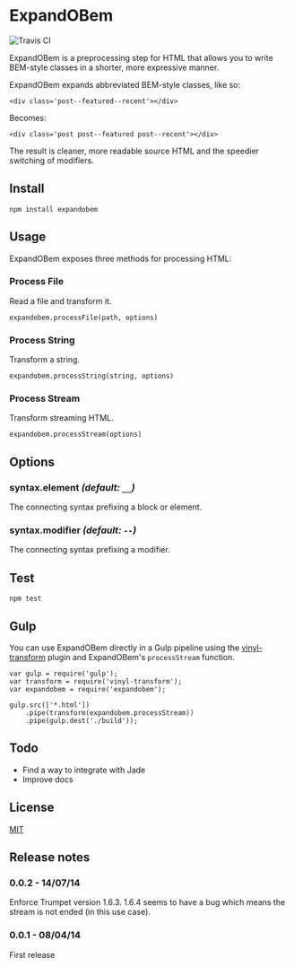 # ExpandOBem

![Travis CI](https://travis-ci.org/juice49/ExpandOBem.svg?branch=master)

ExpandOBem is a preprocessing step for HTML that allows you to write BEM-style classes in a shorter, more expressive manner.

ExpandOBem expands abbreviated BEM-style classes, like so:

	<div class='post--featured--recent'></div>

Becomes:

	<div class='post post--featured post--recent'></div>
	
The result is cleaner, more readable source HTML and the speedier switching of modifiers.

## Install

	npm install expandobem

## Usage

ExpandOBem exposes three methods for processing HTML:

### Process File

Read a file and transform it.

	expandobem.processFile(path, options)

### Process String

Transform a string.

	expandobem.processString(string, options)

### Process Stream

Transform streaming HTML.
	
	expandobem.processStream(options)

## Options

### syntax.element <i>(default: `__`)</i>
The connecting syntax prefixing a block or element.

### syntax.modifier <i>(default: `--`)</i>
The connecting syntax prefixing a modifier.

## Test

	npm test

## Gulp

You can use ExpandOBem directly in a Gulp pipeline using the [vinyl-transform](https://github.com/hughsk/vinyl-transform) plugin and ExpandOBem's `processStream` function.

	var gulp = require('gulp');
	var transform = require('vinyl-transform');
	var expandobem = require('expandobem');
	
	gulp.src(['*.html'])
		.pipe(transform(expandobem.processStream))
		.pipe(gulp.dest('./build'));

## Todo

- Find a way to integrate with Jade
- Improve docs

## License

[MIT](http://opensource.org/licenses/MIT)

## Release notes

### 0.0.2 - 14/07/14
Enforce Trumpet version 1.6.3. 1.6.4 seems to have a bug which means the stream is not ended (in this use case).

### 0.0.1 - 08/04/14
First release